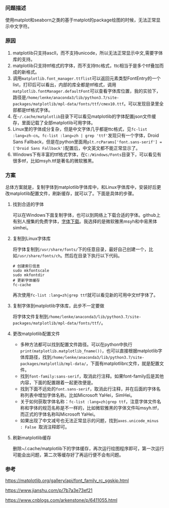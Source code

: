 ### 问题描述

​	使用matplot和seaborn之类的基于matplot的package绘图的时候，无法正常显示中文字符。

### 原因

1. matplotlib只支持ascll，而不支持unicode，所以无法正常显示中文,需要字体库的支持。
2. matplotlib只支持ttf格式的字体，而不支持ttc格式，ttc相当于是多个ttf叠加而成的新格式。
3. 调用```matplotlib.font_manager.ttflist```可以返回元素类型FontEntry的一个list，打印后可以看出，内部的库全都是ttf格式，调用```matplotlib.fontManager.defaultFont```可以查看字体库位置，我的实验下，路径是```/home/lenke/anaconda3/lib/python3.7/site-packages/matplotlib/mpl-data/fonts/ttf/cmex10.ttf```。可以发现目录里全部都是ttf格式字体。
4. 在```~/.cache/matplotlib```目录下可以看见matplotlib的字体配置json文件缓存，里面记载了全部matplotlib可用字体。
5. Linux里的字体成分复杂，但是中文字体几乎都是ttc格式，见```fc-list :lang=zh-cn```。```fc-list :lang=zh | grep 'ttf'```发现只有一个字体，Droid Sans Fallback，但是在python里面用```plt.rcParams['font.sans-serif'] = ['Droid Sans Fallback']```配置后，中文英文都不能正常显示了。
6. Windows下有丰富的ttf格式字体，在```C:/Windows/Fonts```目录下，可以看见有很多ttf，比如msyh.ttf是著名的微软雅黑。

### 方案

总体方案就是，复制字体到matplotlib字体库中，和Linux字体库中，安装好后更改matplotlib配置文件，刷新缓存，就可以了。下面是具体的步骤。

1. 找到合适的字体

   可以在Windows下面复制字体，也可以到网络上下载合适的字体。github上有别人搜集的免费字体，[字体下载](https://github.com/tracyone/program_font)。我选择的是微软雅黑msyh和中易黑体simhei。

2. 复制到Linux字体库

   将字体复制到```/usr/share/fonts/```下的任意目录，最好自己创建一个，比如```/usr/share/fonts/ch```。然后在目录下执行以下代码。

   ```shell
   # 创建索引信息
   sudo mkfontscale
   sudo mkfontdir
   # 更新字体缓存
   fc-cache
   ```

   再次使用```fc-list :lang=zh|grep ttf```就可以看见新的可用中文ttf字体了。

3. 复制字体到matplotlib字体库，此步不一定要做

   将字体文件复制到```/home/lenke/anaconda3/lib/python3.7/site-packages/matplotlib/mpl-data/fonts/ttf/```。

4. 更改matplotlib配置文件

   * 多种方法都可以找到配置文件路径。可以在python中执行```print(matplotlib.matplotlib_fname())```，也可以直接根据matplotlib字体库路径，找到```/home/lenke/anaconda3/lib/python3.7/site-packages/matplotlib/mpl-data/```，下面有matplotlibrc文件，就是配置文件。
   * 找到```font-family:sans-serif```，取消此行注释。如果font-family后是其他内容，下面的配置跟着一起更改便是。
   * 找到下面不远处的```font.sans-serif```，取消此行注释，并在后面的字体名称列表中增加字体名称。比如Microsoft YaHei，SimHei。
   * 关于如何获取字体名称：```fc-list :lang=zh|grep ttf```，注意字体文件名称和字体的规范名称是不一样的，比如微软雅黑的字体文件叫msyh.ttf，而正式的字体名称叫Microsoft YaHei。
   * 如果出现了中文减号也无法正常显示的问题，找到```axes.unicode_minus  : False ```取消注释即可。

5. 刷新matplotlib缓存

   删除~/.cache/matplotlib下的字体缓存，再次运行绘图程序即可，第一次运行可能会出问题，第二次等缓存好了再运行便不会有问题。

### 参考

<https://matplotlib.org/gallery/api/font_family_rc_sgskip.html>

<https://www.jianshu.com/p/7b7a3e73ef21>

<https://www.cnblogs.com/arkenstone/p/6411055.html>